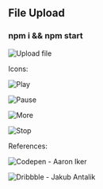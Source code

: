 ## File Upload

### npm i && npm start

![Upload file](https://github.com/cheersmas/upload-animation/blob/reducer/fileupload.gif)

Icons:

![Play]("https://www.flaticon.com/authors/pixel-perfect")

![Pause]("https://icon54.com/")

![More]("https://icon54.com/")

![Stop]("https://www.flaticon.com/authors/freepik")

References:

![Codepen - Aaron Iker]("https://codepen.io/aaroniker/pen/QXxexJ?editors=1010")

![Dribbble - Jakub Antalik]("https://dribbble.com/shots/6052541-Upload-window-interactions")